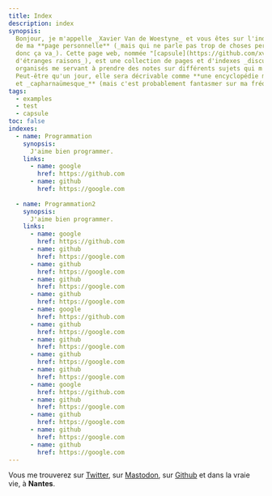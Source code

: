 ```yaml
---
title: Index
description: index
synopsis:
  Bonjour, je m'appelle _Xavier Van de Woestyne_ et vous êtes sur l'index
  de ma **page personnelle** (_mais qui ne parle pas trop de choses personnelles
  donc ça va_). Cette page web, nommée "[capsule](https://github.com/xvw/capsule)" (_pour
  d'étranges raisons_), est une collection de pages et d'indexes _discutablement_
  organisés me servant à prendre des notes sur différents sujets qui m'intéressent.
  Peut-être qu'un jour, elle sera décrivable comme **une encyclopédie maladroite
  et _capharnaümesque_** (mais c'est probablement fantasmer sur ma fréquence d'écriture).
tags: 
  - examples 
  - test
  - capsule
toc: false
indexes:
  - name: Programmation
    synopsis:
      J'aime bien programmer.
    links:
      - name: google
        href: https://github.com
      - name: github
        href: https://google.com
        
  - name: Programmation2
    synopsis:
      J'aime bien programmer.
    links:
      - name: google
        href: https://github.com
      - name: github
        href: https://google.com
      - name: github
        href: https://google.com
      - name: github
        href: https://google.com
      - name: github
        href: https://google.com
      - name: google
        href: https://github.com
      - name: github
        href: https://google.com
      - name: github
        href: https://google.com
      - name: github
        href: https://google.com
      - name: github
        href: https://google.com
      - name: google
        href: https://github.com
      - name: github
        href: https://google.com
      - name: github
        href: https://google.com
      - name: github
        href: https://google.com
      - name: github
        href: https://google.com
---
```


Vous me trouverez sur [Twitter](https://twitter.com/vdwxv), sur
[Mastodon](https://merveilles.town/@xvw), sur [Github](https://github.com/xvw) et dans la
vraie vie, à **Nantes**.
